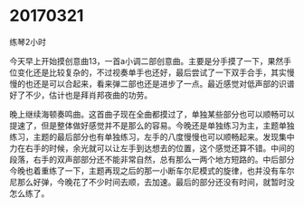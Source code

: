 # 20170321

练琴2小时

今天早上开始摸创意曲13，一首a小调二部创意曲。主要是分手摸了一下，果然手位变化还是比较复杂的，不过视奏单手也还好，最后尝试了一下双手合手，其实慢慢的也还是可以合起来，看来弹二部也还是进步了一点。最近感觉对低声部的识谱好了不少，估计也是拜肖邦夜曲的功劳。

晚上继续海顿奏鸣曲。这首曲子现在全曲都摸过了，单独某些部分也可以顺畅可以提速了，但是整体做好感觉并不是那么的容易。今晚还是单独练习为主，主题单独练习，主题的最后部分也有单独练习，左手的八度慢慢也可以顺畅起来。发现集中力在右手的时候，余光就可以让左手到达想去的位置，这个感觉还算不错。中间的段落，右手的双声部部分还不能非常自然，总有那么一两个地方短路的。中后部分今晚也着重练了一下，主题再现之后的那一小断车尔尼模式的旋律，也并没有车尔尼那么好弹，今晚花了不少时间去顺，去加速。最后的部分还没有时间，就暂时没怎么练了。
